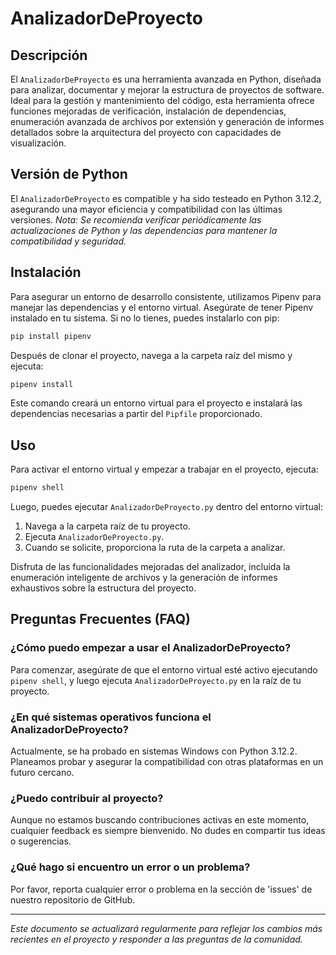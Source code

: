 # AnalizadorDeProyecto

## Descripción
El `AnalizadorDeProyecto` es una herramienta avanzada en Python, diseñada para analizar, documentar y mejorar la estructura de proyectos de software. Ideal para la gestión y mantenimiento del código, esta herramienta ofrece funciones mejoradas de verificación, instalación de dependencias, enumeración avanzada de archivos por extensión y generación de informes detallados sobre la arquitectura del proyecto con capacidades de visualización.

## Versión de Python
El `AnalizadorDeProyecto` es compatible y ha sido testeado en Python 3.12.2, asegurando una mayor eficiencia y compatibilidad con las últimas versiones. *Nota: Se recomienda verificar periódicamente las actualizaciones de Python y las dependencias para mantener la compatibilidad y seguridad.*

## Instalación
Para asegurar un entorno de desarrollo consistente, utilizamos Pipenv para manejar las dependencias y el entorno virtual. Asegúrate de tener Pipenv instalado en tu sistema. Si no lo tienes, puedes instalarlo con pip:

```bash
pip install pipenv
```

Después de clonar el proyecto, navega a la carpeta raíz del mismo y ejecuta:

```bash
pipenv install
```

Este comando creará un entorno virtual para el proyecto e instalará las dependencias necesarias a partir del `Pipfile` proporcionado.

## Uso
Para activar el entorno virtual y empezar a trabajar en el proyecto, ejecuta:

```bash
pipenv shell
```

Luego, puedes ejecutar `AnalizadorDeProyecto.py` dentro del entorno virtual:

1. Navega a la carpeta raíz de tu proyecto.
2. Ejecuta `AnalizadorDeProyecto.py`.
3. Cuando se solicite, proporciona la ruta de la carpeta a analizar.

Disfruta de las funcionalidades mejoradas del analizador, incluida la enumeración inteligente de archivos y la generación de informes exhaustivos sobre la estructura del proyecto.

## Preguntas Frecuentes (FAQ)

### ¿Cómo puedo empezar a usar el AnalizadorDeProyecto?
Para comenzar, asegúrate de que el entorno virtual esté activo ejecutando `pipenv shell`, y luego ejecuta `AnalizadorDeProyecto.py` en la raíz de tu proyecto.

### ¿En qué sistemas operativos funciona el AnalizadorDeProyecto?
Actualmente, se ha probado en sistemas Windows con Python 3.12.2. Planeamos probar y asegurar la compatibilidad con otras plataformas en un futuro cercano.

### ¿Puedo contribuir al proyecto?
Aunque no estamos buscando contribuciones activas en este momento, cualquier feedback es siempre bienvenido. No dudes en compartir tus ideas o sugerencias.

### ¿Qué hago si encuentro un error o un problema?
Por favor, reporta cualquier error o problema en la sección de 'issues' de nuestro repositorio de GitHub.

---

*Este documento se actualizará regularmente para reflejar los cambios más recientes en el proyecto y responder a las preguntas de la comunidad.*